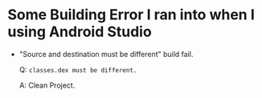 # Some Building Error I ran into when I using Android Studio


-   "Source and destination must be different" build fail.

    Q: `classes.dex must be different.`

    A: Clean Project.
